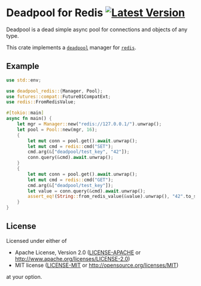 # Deadpool for Redis [![Latest Version](https://img.shields.io/crates/v/deadpool-redis.svg)](https://crates.io/crates/deadpool-redis)

Deadpool is a dead simple async pool for connections and objects
of any type.

This crate implements a [`deadpool`](https://crates.io/crates/deadpool)
manager for [`redis`](https://crates.io/crates/redis).

## Example

```rust
use std::env;

use deadpool_redis::{Manager, Pool};
use futures::compat::Future01CompatExt;
use redis::FromRedisValue;

#[tokio::main]
async fn main() {
    let mgr = Manager::new("redis://127.0.0.1/").unwrap();
    let pool = Pool::new(mgr, 16);
    {
        let mut conn = pool.get().await.unwrap();
        let mut cmd = redis::cmd("SET");
        cmd.arg(&["deadpool/test_key", "42"]);
        conn.query(&cmd).await.unwrap();
    }
    {
        let mut conn = pool.get().await.unwrap();
        let mut cmd = redis::cmd("GET");
        cmd.arg(&["deadpool/test_key"]);
        let value = conn.query(&cmd).await.unwrap();
        assert_eq!(String::from_redis_value(&value).unwrap(), "42".to_string());
    }
}
```

## License

Licensed under either of

- Apache License, Version 2.0 ([LICENSE-APACHE](LICENSE-APACHE) or http://www.apache.org/licenses/LICENSE-2.0)
- MIT license ([LICENSE-MIT](LICENSE-MIT) or http://opensource.org/licenses/MIT)

at your option.
